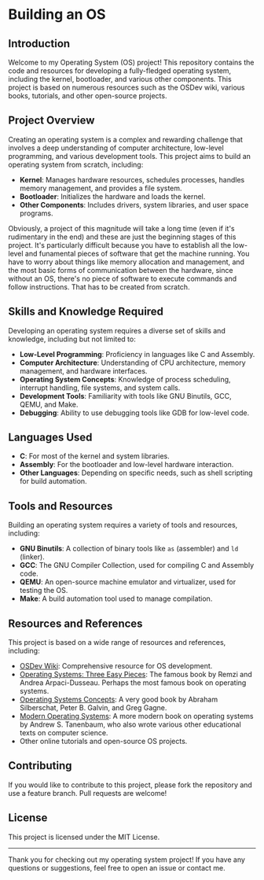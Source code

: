 # Building an OS

## Introduction

Welcome to my Operating System (OS) project! This repository contains the code and resources for developing a fully-fledged operating system, including the kernel, bootloader, and various other components. This project is based on numerous resources such as the OSDev wiki, various books, tutorials, and other open-source projects.

## Project Overview

Creating an operating system is a complex and rewarding challenge that involves a deep understanding of computer architecture, low-level programming, and various development tools. This project aims to build an operating system from scratch, including:

- **Kernel**: Manages hardware resources, schedules processes, handles memory management, and provides a file system.
- **Bootloader**: Initializes the hardware and loads the kernel.
- **Other Components**: Includes drivers, system libraries, and user space programs.

Obviously, a project of this magnitude will take a long time (even if it's rudimentary in the end) and these are just the beginning stages of this project. It's particularly difficult because you have to establish all the low-level and funamental pieces of software that get the machine running. You have to worry about things like memory allocation and management, and the most basic forms of communication between the hardware, since without an OS, there's no piece of software to execute commands and follow instructions. That has to be created from scratch.

## Skills and Knowledge Required

Developing an operating system requires a diverse set of skills and knowledge, including but not limited to:

- **Low-Level Programming**: Proficiency in languages like C and Assembly.
- **Computer Architecture**: Understanding of CPU architecture, memory management, and hardware interfaces.
- **Operating System Concepts**: Knowledge of process scheduling, interrupt handling, file systems, and system calls.
- **Development Tools**: Familiarity with tools like GNU Binutils, GCC, QEMU, and Make.
- **Debugging**: Ability to use debugging tools like GDB for low-level code.

## Languages Used

- **C**: For most of the kernel and system libraries.
- **Assembly**: For the bootloader and low-level hardware interaction.
- **Other Languages**: Depending on specific needs, such as shell scripting for build automation.

## Tools and Resources

Building an operating system requires a variety of tools and resources, including:

- **GNU Binutils**: A collection of binary tools like `as` (assembler) and `ld` (linker).
- **GCC**: The GNU Compiler Collection, used for compiling C and Assembly code.
- **QEMU**: An open-source machine emulator and virtualizer, used for testing the OS.
- **Make**: A build automation tool used to manage compilation.

## Resources and References

This project is based on a wide range of resources and references, including:

- [OSDev Wiki](https://wiki.osdev.org): Comprehensive resource for OS development.
- [Operating Systems: Three Easy Pieces](https://books.google.com/books/about/Operating_Systems.html?id=0a-ouwEACAAJ&source=kp_book_description): The famous book by Remzi and Andrea Arpaci-Dusseau. Perhaps the most famous book on operating systems.
- [Operating Systems Concepts](https://books.google.com/books/about/Operating_System_Concepts.html?id=eVtGAQAAIAAJ&source=kp_book_description): A very good book by Abraham Silberschat, Peter B. Galvin, and Greg Gagne.
- [Modern Operating Systems](https://books.google.com/books/about/Modern_Operating_Systems.html?id=zWLxnQEACAAJ&source=kp_book_description): A more modern book on operating systems by Andrew S. Tanenbaum, who also wrote various other educational texts on computer science.
- Other online tutorials and open-source OS projects.

## Contributing

If you would like to contribute to this project, please fork the repository and use a feature branch. Pull requests are welcome!

## License

This project is licensed under the MIT License.

---

Thank you for checking out my operating system project! If you have any questions or suggestions, feel free to open an issue or contact me.

